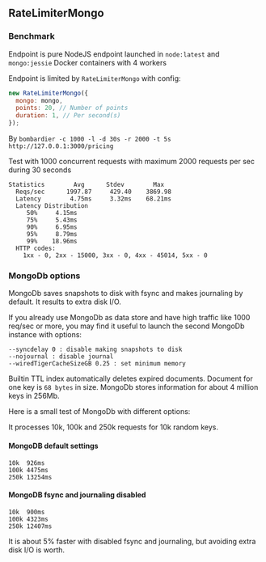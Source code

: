 ## RateLimiterMongo

### Benchmark

Endpoint is pure NodeJS endpoint launched in `node:latest` and `mongo:jessie` Docker containers with 4 workers

Endpoint is limited by `RateLimiterMongo` with config:

```javascript
new RateLimiterMongo({
  mongo: mongo,
  points: 20, // Number of points
  duration: 1, // Per second(s)
});
```

By `bombardier -c 1000 -l -d 30s -r 2000 -t 5s http://127.0.0.1:3000/pricing`

Test with 1000 concurrent requests with maximum 2000 requests per sec during 30 seconds

```text
Statistics        Avg      Stdev        Max
  Reqs/sec      1997.87     429.40    3869.98
  Latency        4.75ms     3.32ms    68.21ms
  Latency Distribution
     50%     4.15ms
     75%     5.43ms
     90%     6.95ms
     95%     8.79ms
     99%    18.96ms
  HTTP codes:
    1xx - 0, 2xx - 15000, 3xx - 0, 4xx - 45014, 5xx - 0
```

### MongoDb options

MongoDb saves snapshots to disk with fsync and makes journaling by default.
It results to extra disk I/O.

If you already use MongoDb as data store and have high traffic like 1000 req/sec or more, you may find it useful to launch the second MongoDb instance with options:

```text
--syncdelay 0 : disable making snapshots to disk
--nojournal : disable journal
--wiredTigerCacheSizeGB 0.25 : set minimum memory
```

Builtin TTL index automatically deletes expired documents.
Document for one key is `68 bytes` in size. 
MongoDb stores information for about 4 million keys in 256Mb.

Here is a small test of MongoDb with different options:

It processes 10k, 100k and 250k requests for 10k random keys.

#### MongoDB default settings

```text
10k  926ms
100k 4475ms
250k 13254ms
```

#### MongoDB fsync and journaling disabled

```text
10k  900ms
100k 4323ms
250k 12407ms
```

It is about 5% faster with disabled fsync and journaling, but avoiding extra disk I/O is worth.
